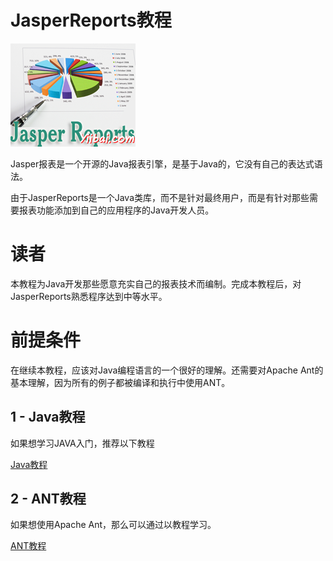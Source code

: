 # JasperReports教程

![](../img/1-140315120553401.png)

Jasper报表是一个开源的Java报表引擎，是基于Java的，它没有自己的表达式语法。

由于JasperReports是一个Java类库，而不是针对最终用户，而是有针对那些需要报表功能添加到自己的应用程序的Java开发人员。

# 读者

本教程为Java开发那些愿意充实自己的报表技术而编制。完成本教程后，对JasperReports熟悉程序达到中等水平。

# 前提条件

在继续本教程，应该对Java编程语言的一个很好的理解。还需要对Apache Ant的基本理解，因为所有的例子都被编译和执行中使用ANT。

## 1 - Java教程

如果想学习JAVA入门，推荐以下教程

[Java教程](http://www.yiibai.com/java/index.html)

## 2 - ANT教程

如果想使用Apache Ant，那么可以通过以教程学习。

[ANT教程](http://www.yiibai.com/ant/index.html)

